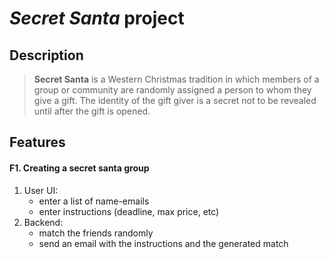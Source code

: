 # _Secret Santa_ project

## Description

> **Secret Santa** is a Western Christmas tradition in which members of a group or community are randomly assigned a person to whom they give a gift. The identity of the gift giver is a secret not to be revealed until after the gift is opened.

## Features

#### F1. Creating a secret santa group

1. User UI:
   - enter a list of name-emails
   - enter instructions (deadline, max price, etc)
2. Backend:
   - match the friends randomly
   - send an email with the instructions and the generated match
